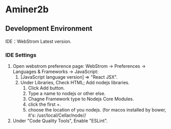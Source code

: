 # Aminer2b

## Development Environment

IDE：WebStrom Latest version.

### IDE Settings
1. Open webstrom preference page: WebStrom -> Preferences -> Languages & Frameworks -> JavaScript: 
   1. [JavaScript language version] => "React JSX".
   1. Under Libraries, Check HTML; Add nodejs libraries.
      1. Click Add button.
      1. Type a name to nodejs or other else.
      1. Chagne Framework type to Nodejs Core Modules.
      1. click the first +.
      1. choose the location of you nodejs. (for macos installed by bower, it's: /usr/local/Cellar/node/<version>/
1. Under "Code Quality Tools", Enable "ESLint".


